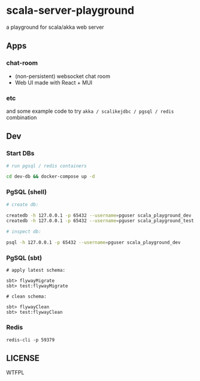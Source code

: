 # scala-server-playground

a playground for scala/akka web server

## Apps

### chat-room

- (non-persistent) websocket chat room
- Web UI made with React + MUI

### etc

and some example code to try `akka / scalikejdbc / pgsql / redis` combination

## Dev

### Start DBs

```sh
# run pgsql / redis containers

cd dev-db && docker-compose up -d
```

### PgSQL (shell)

```sh
# create db:

createdb -h 127.0.0.1 -p 65432 --username=pguser scala_playground_dev
createdb -h 127.0.0.1 -p 65432 --username=pguser scala_playground_test

# inspect db:

psql -h 127.0.0.1 -p 65432 --username=pguser scala_playground_dev
```

### PgSQL (sbt)

```
# apply latest schema:

sbt> flywayMigrate
sbt> test:flywayMigrate

# clean schema:

sbt> flywayClean
sbt> test:flywayClean
```

### Redis

```
redis-cli -p 59379
```

## LICENSE

WTFPL

